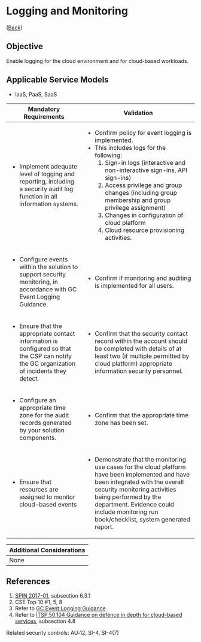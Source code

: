 # Logging and Monitoring

([Back](../README.md))

## Objective

Enable logging for the cloud environment and for cloud-based workloads.

## Applicable Service Models

- IaaS, PaaS, SaaS

| Mandatory Requirements                                                                                                                                   | Validation                                                                                                                                                                                                                                                                                                                                                                                                         |
| -------------------------------------------------------------------------------------------------------------------------------------------------------- | ------------------------------------------------------------------------------------------------------------------------------------------------------------------------------------------------------------------------------------------------------------------------------------------------------------------------------------------------------------------------------------------------------------------ |
| <ul><li>Implement adequate level of logging and reporting, including a security audit log function in all information systems.</li></ul>                 | <ul><li>Confirm policy for event logging is implemented.</li><li>This includes logs for the following: <ol><li>Sign-in logs (interactive and non-interactive sign-ins, API sign-ins)</li><li>Access privilege and group changes (including group membership and group privilege assignment)</li><li>Changes in configuration of cloud platform</li><li>Cloud resource provisioning activities.</li></ol></li></ul> |
| <ul><li>Configure events within the solution to support security monitoring, in accordance with GC Event Logging Guidance.</li></ul>                     | <ul><li>Confirm if monitoring and auditing is implemented for all users.</li></ul>                                                                                                                                                                                                                                                                                                                                 |
| <ul><li>Ensure that the appropriate contact information is configured so that the CSP can notify the GC organization of incidents they detect.</li></ul> | <ul><li>Confirm that the security contact record within the account should be completed with details of at least two (if multiple permitted by cloud platform) appropriate information security personnel.</li></ul>                                                                                                                                                                                               |
| <ul><li>Configure an appropriate time zone for the audit records generated by your solution components.</li></ul>                                        | <ul><li>Confirm that the appropriate time zone has been set.</li></ul>                                                                                                                                                                                                                                                                                                                                             |
| <ul><li>Ensure that resources are assigned to monitor cloud-based events</li></ul>                                                                       | <ul><li>Demonstrate that the monitoring use cases for the cloud platform have been implemented and have been integrated with the overall security monitoring activities being performed by the department. Evidence could include monitoring run book/checklist, system generated report.</li></ul>                                                                                                                |

| Additional Considerations |
| ------------------------- |
| None                      |

## References

1. [SPIN 2017-01](https://www.canada.ca/en/treasury-board-secretariat/services/access-information-privacy/security-identity-management/direction-secure-use-commercial-cloud-services-spin.html), subsection 6.3.1
2. CSE Top 10 #1, 5, 8
3. Refer to [GC Event Logging Guidance](https://www.gcpedia.gc.ca/gcwiki/images/e/e3/GC_Event_Logging_Strategy.pdf)
4. Refer to [ITSP.50.104 Guidance on defence in depth for cloud-based services](https://cyber.gc.ca/en/guidance/itsp50104-guidance-defence-depth-cloud-based-services), subsection 4.8

Related security controls: AU‑12, SI-4, SI-4(7)
